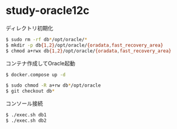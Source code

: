 study-oracle12c
===============

ディレクトリ初期化

```sh
$ sudo rm -rf db*/opt/oracle/*
$ mkdir -p db{1,2}/opt/oracle/{oradata,fast_recovery_area}
$ chmod a+rwx db{1,2}/opt/oracle/{oradata,fast_recovery_area}
```

コンテナ作成してOracle起動

```sh
$ docker.compose up -d
```

```sh
$ sudo chmod -R a+rw db*/opt/oracle
$ git checkout db*
```

コンソール接続

```sh
$ ./exec.sh db1
$ ./exec.sh db2
```
